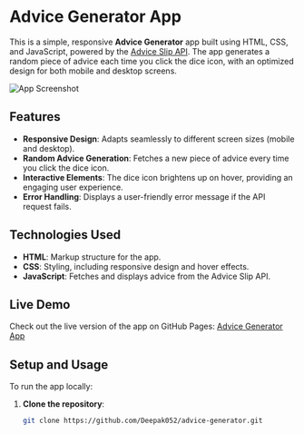 # Advice Generator App

This is a simple, responsive **Advice Generator** app built using HTML, CSS, and JavaScript, powered by the [Advice Slip API](https://api.adviceslip.com). The app generates a random piece of advice each time you click the dice icon, with an optimized design for both mobile and desktop screens.

![App Screenshot](images/screenshot.png)

## Features

- **Responsive Design**: Adapts seamlessly to different screen sizes (mobile and desktop).
- **Random Advice Generation**: Fetches a new piece of advice every time you click the dice icon.
- **Interactive Elements**: The dice icon brightens up on hover, providing an engaging user experience.
- **Error Handling**: Displays a user-friendly error message if the API request fails.

## Technologies Used

- **HTML**: Markup structure for the app.
- **CSS**: Styling, including responsive design and hover effects.
- **JavaScript**: Fetches and displays advice from the Advice Slip API.

## Live Demo

Check out the live version of the app on GitHub Pages: [Advice Generator App](https://Deepak052.github.io/advice-generator/)

## Setup and Usage

To run the app locally:

1. **Clone the repository**:

   ```bash
   git clone https://github.com/Deepak052/advice-generator.git
